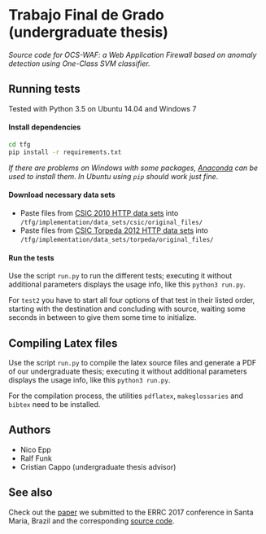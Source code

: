 # Trabajo Final de Grado (undergraduate thesis)

   _Source code for OCS-WAF: a Web Application Firewall based
   on anomaly detection using One-Class SVM classifier._

## Running tests

   Tested with Python 3.5 on Ubuntu 14.04 and Windows 7

#### Install dependencies
   ```bash
   cd tfg
   pip install -r requirements.txt
   ```
   _If there are problems on Windows with some packages,
   [Anaconda](https://www.continuum.io/downloads) can be
   used to install them_.
   _In Ubuntu using `pip` should work just fine_.

#### Download necessary data sets
   - Paste files from [CSIC 2010 HTTP data sets](http://www.isi.csic.es/dataset/)
   into `/tfg/implementation/data_sets/csic/original_files/`
   - Paste files from [CSIC Torpeda 2012 HTTP data sets](http://www.tic.itefi.csic.es/torpeda/datasets.html)
   into `/tfg/implementation/data_sets/torpeda/original_files/`

#### Run the tests
   Use the script `run.py` to run the different tests; executing
   it without additional parameters displays the usage info,
   like this `python3 run.py`.
   
   For `test2` you have to start all four options of that test in
   their listed order, starting with the destination and concluding
   with source, waiting some seconds in between to give them some
   time to initialize.

## Compiling Latex files
   Use the script `run.py` to compile the latex source files and
   generate a PDF of our undergraduate thesis; executing it without
   additional parameters displays the usage info, like this
   `python3 run.py`.
   
   For the compilation process, the utilities `pdflatex`, `makeglossaries`
   and `bibtex` need to be installed.

## Authors
   - Nico Epp
   - Ralf Funk
   - Cristian Cappo (undergraduate thesis advisor)

## See also
   Check out the [paper](https://www.researchgate.net/publication/319490376_Anomaly-based_Web_Application_Firewall_using_HTTP-specific_features_and_One-Class_SVM)
   we submitted to the ERRC 2017 conference in Santa Maria, Brazil and
   the corresponding [source code](https://github.com/nico-ralf-ii-fpuna/paper).
